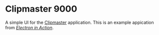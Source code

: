 # Clipmaster 9000

A simple UI for the [Clipmaster](https://github.com/luckyluck/electron-in-action/tree/main/clipmaster) application. 
This is an example appication from [_Electron in Action_](https://bit.ly/electronjs).

